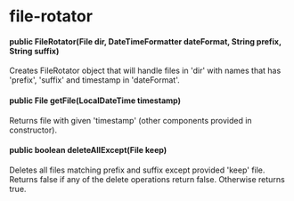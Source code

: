 # file-rotator

#### public FileRotator(File dir, DateTimeFormatter dateFormat, String prefix, String suffix)
Creates FileRotator object that will handle files in 'dir' with names that has 'prefix', 'suffix' and timestamp in 'dateFormat'.

#### public File getFile(LocalDateTime timestamp)
Returns file with given 'timestamp' (other components provided in constructor).

#### public boolean deleteAllExcept(File keep)
Deletes all files matching prefix and suffix except provided 'keep' file. Returns false if any of the delete operations return false. Otherwise returns true.
